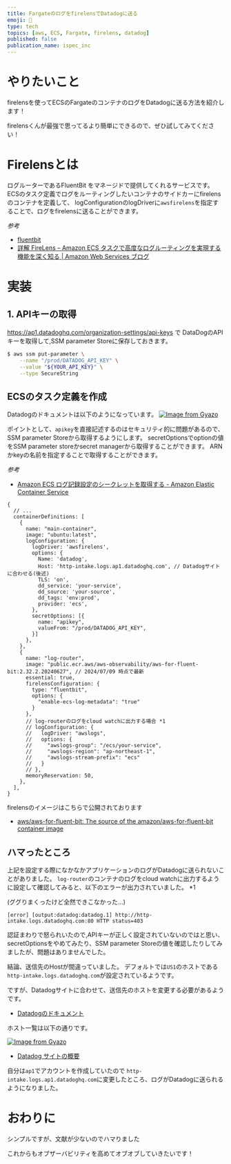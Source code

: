 ```yaml
---
title: FargateのログをfirelensでDatadogに送る
emoji: 🔎
type: tech
topics: [aws, ECS, Fargate, firelens, datadog]
published: false
publication_name: ispec_inc
---
```


# やりたいこと

firelensを使ってECSのFargateのコンテナのログをDatadogに送る方法を紹介します！

firelensくんが最強で思ってるより簡単にできるので、ぜひ試してみてください！

# Firelensとは

ログルーターであるFluentBit をマネージドで提供してくれるサービスです。
ECSのタスク定義でログをルーティングしたいコンテナのサイドカーにfirelensのコンテナを定義して、 logConfigurationのlogDriverに`awsfirelens`を指定することで、ログをfirelensに送ることができます。

*参考*
- [fluentbit](https://fluentbit.io/)
- [詳解 FireLens – Amazon ECS タスクで高度なログルーティングを実現する機能を深く知る | Amazon Web Services ブログ](https://aws.amazon.com/jp/blogs/news/under-the-hood-firelens-for-amazon-ecs-tasks/)



# 実装

## 1. APIキーの取得

https://ap1.datadoghq.com/organization-settings/api-keys で DataDogのAPIキーを取得して,SSM parameter Storeに保存しておきます。

```bash
$ aws ssm put-parameter \
    --name "/prod/DATADOG_API_KEY" \
    --value "${YOUR_API_KEY}" \
    --type SecureString
```

## ECSのタスク定義を作成

Datadogのドキュメントは以下のようになっています。
[![Image from Gyazo](https://i.gyazo.com/86339d30adaf9495c227f3cf33052f02.png)](https://gyazo.com/86339d30adaf9495c227f3cf33052f02)

ポイントとして、`apikey`を直接記述するのはセキュリティ的に問題があるので、SSM parameter Storeから取得するようにします。
secretOptionsでoptionの値をSSM parameter storeかsecret managerから取得することができます。
ARNかkeyの名前を指定することで取得することができます。

*参考*
- [Amazon ECS ログ記録設定のシークレットを取得する - Amazon Elastic Container Service](https://docs.aws.amazon.com/ja_jp/AmazonECS/latest/developerguide/secrets-logconfig.html)


```json5
{
  // ...
  containerDefinitions: [
    {
      name: "main-container",
      image: "ubuntu:latest",
      logConfiguration: {
        logDriver: 'awsfirelens',
        options: {
          Name: 'datadog',
          Host: 'http-intake.logs.ap1.datadoghq.com', // Datadogサイトに合わせる(後述)
          TLS: 'on',
          dd_service: 'your-service',
          dd_source: 'your-source',
          dd_tags: 'env:prod',
          provider: 'ecs',
        },
        secretOptions: [{
          name: "apikey",
          valueFrom: "/prod/DATADOG_API_KEY",
        }]
      },
    },
    {
      name: "log-router",
      image: "public.ecr.aws/aws-observability/aws-for-fluent-bit:2.32.2.20240627", // 2024/07/09 時点で最新
      essential: true,
      firelensConfiguration: {
        type: "fluentbit",
        options: {
          "enable-ecs-log-metadata": "true"
        }
      },
      // log-routerのログをcloud watchに出力する場合 *1
      // logConfiguration: {
      //   logDriver: "awslogs",
      //   options: {
      //     "awslogs-group": "/ecs/your-service",
      //     "awslogs-region": "ap-northeast-1",
      //     "awslogs-stream-prefix": "ecs"
      //   }
      // },
      memoryReservation: 50,
    },
  ],
}
```

firelensのイメージはこちらで公開されております
- [aws/aws-for-fluent-bit: The source of the amazon/aws-for-fluent-bit container image](https://github.com/aws/aws-for-fluent-bit)

## ハマったところ

上記を設定する際になかなかアプリケーションのログがDatadogに送られないことがありました。
`log-router`のコンテナのログをcloud watchに出力するように設定して確認してみると、以下のエラーが出力されていました。 *1

(ググりまくったけど全然できこなかった...)

```
[error] [output:datadog:datadog.1] http://http-intake.logs.datadoghq.com:80 HTTP status=403
```

認証まわりで怒られいたので,APIキーが正しく設定されていないのではと思い、secretOptionsをやめてみたり、SSM parameter Storeの値を確認したりしてみましたが、問題はありませんでした。

結論、送信先のHostが間違っていました。
デフォルトでは`US1`のホストである`http-intake.logs.datadoghq.com`が設定されているようです。

ですが、Datadogサイトに合わせて、送信先のホストを変更する必要があるようです。
- [Datadogのドキュメント](https://docs.datadoghq.com/ja/integrations/fluentbit/?site=ap1)

ホスト一覧は以下の通りです。

[![Image from Gyazo](https://i.gyazo.com/98d68825e882ecd20c248882691563e7.png)](https://gyazo.com/98d68825e882ecd20c248882691563e7)
- [Datadog サイトの概要](https://docs.datadoghq.com/ja/getting_started/site/#datadog-%E3%82%B5%E3%82%A4%E3%83%88%E3%81%AB%E3%82%A2%E3%82%AF%E3%82%BB%E3%82%B9%E3%81%99%E3%82%8B)

自分は`ap1`でアカウントを作成していたので `http-intake.logs.ap1.datadoghq.com`に変更したところ、ログがDatadogに送られるようになりました。


# おわりに

シンプルですが、文献が少ないのでハマりました

これからもオブザーバビリティを高めてオブオブしていきたいです！

